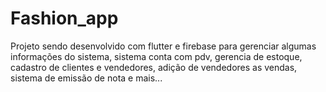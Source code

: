 # Fashion_app

Projeto sendo desenvolvido com flutter e firebase para gerenciar algumas informações do sistema, sistema conta com pdv, gerencia de estoque, cadastro de clientes e vendedores, adição de vendedores as vendas, sistema de emissão de nota e mais...
